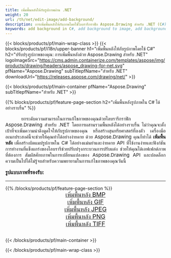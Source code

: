 ```yaml
---
title: เพิ่มพื้นหลังให้กับรูปภาพผ่าน .NET
weight: 20
url: /th/net/edit-image/add-background/
description: การเพิ่มพื้นหลังให้กับภาพโดยใช้ไลบรารีกราฟิก Aspose.Drawing สำหรับ .NET (C#)
keywords: add background in C#, add background to image, add background to bitmap, graphic library สำหรับ .NET, edit images, edit background, drawing API
---
```


{{< blocks/products/pf/main-wrap-class >}}
{{< blocks/products/pf/i18n/upper-banner h1="เพิ่มพื้นหลังให้กับรูปภาพโดยใช้ C#" h2="ปรับปรุงรูปภาพของคุณ: การเพิ่มพื้นหลังด้วย Aspose.Drawing สำหรับ .NET" logoImageSrc="https://cms.admin.containerize.com/templates/aspose/img/products/drawing/headers/aspose_drawing-for-net.svg" pfName="Aspose.Drawing" subTitlepfName="สำหรับ .NET" downloadUrl="https://releases.aspose.com/drawing/net/" >}}

{{< blocks/products/pf/main-container pfName="Aspose.Drawing" subTitlepfName="สำหรับ .NET" >}}

{{% blocks/products/pf/feature-page-section  h2="เพิ่มพื้นหลังรูปภาพใน C# ได้อย่างราบรื่น" %}}
<p align="justify" style="text-indent:50px;font-size:15px;">
ยกระดับความสามารถในการแก้ไขภาพของคุณด้วยไลบรารีกราฟิก Aspose.Drawing สำหรับ .NET โดยการผสานรวมพื้นหลังได้อย่างราบรื่น ไม่ว่าคุณจะตั้งเป้าที่จะเพิ่มความน่าดึงดูดใจให้กับรูปภาพของคุณ หรือสร้างสุนทรียศาสตร์ที่ลงตัว เครื่องมืออเนกประสงค์นี้จะช่วยให้คุณทำได้อย่างง่ายดาย ด้วย Aspose.Drawing คุณก็ทำได้ <b>เพิ่มพื้นหลัง</b> เพื่อสร้างบิตแมปรูปภาพใน C# ได้อย่างแม่นยำและง่ายดาย API ที่ใช้งานง่ายและฟังก์ชันการทำงานที่แข็งแกร่งของไลบรารีช่วยปรับปรุงกระบวนการปรับแต่ง ช่วยให้คุณได้เอฟเฟกต์ภาพที่ต้องการ สัมผัสศักยภาพในการเปลี่ยนแปลงของ Aspose.Drawing API และปลดล็อกความเป็นไปได้ไม่รู้จบสำหรับความพยายามในการแก้ไขภาพของคุณวันนี้</p>

<h3 style="margin-top:16px;">
รูปแบบภาพที่รองรับ:
</h3>

<hr/>
{{% /blocks/products/pf/feature-page-section %}}
<div class="container-fluid productfamilypage bg-gray">
    <div class="convertypes bg-gray agp-content section">
        <div class="container">
		    <div class="row other-converters" style="font-size: 19px;text-align:center;">
		        <div class='col-md-3 other-converter remove-lp remove-rp'><a href="bmp/" style="padding:15px;">เพิ่มพื้นหลัง BMP</a></div>
                <div class='col-md-3 other-converter remove-lp remove-rp'><a href="gif/" style="padding:15px;">เพิ่มพื้นหลัง GIF</a></div>
                <div class='col-md-3 other-converter remove-lp remove-rp'><a href="jpeg/" style="padding:15px;">เพิ่มพื้นหลัง JPEG</a></div>
                <div class='col-md-3 other-converter remove-lp remove-rp'><a href="png/" style="padding:15px;">เพิ่มพื้นหลัง PNG</a></div>
                <div class='col-md-3 other-converter remove-lp remove-rp'><a href="tiff/" style="padding:15px;">เพิ่มพื้นหลัง TIFF</a></div>
             </div>
        </div>
    </div>
</div>
<br/>

{{< /blocks/products/pf/main-container >}}

{{< /blocks/products/pf/main-wrap-class >}}
